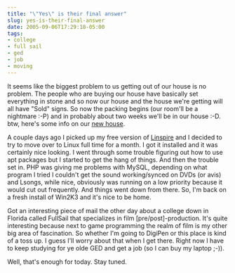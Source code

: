 ```yaml
---
title: "\"Yes\" is their final answer"
slug: yes-is-their-final-answer
date: 2005-09-06T17:29:18-05:00
tags:
- college
- full sail
- ged
- job
- moving
---
```

It seems like the biggest problem to us getting out of our house is no problem. The people who are buying our house have basically set everything in stone and so now our house and the house we're getting will all have "Sold" signs. So now the packing begins (our room'll be a nightmare :-P) and in probably about two weeks we'll be in our house :-D. btw, here's some info on our [new house](http://remax.realtor.com/Prop/1048630457?lnksrc=00045&gate=remax).

A couple days ago I picked up my free version of [Linspire](http://www.linspire.com) and I decided to try to move over to Linux full time for a month. I got it installed and it was certainly nice looking. I went through some trouble figuring out how to use apt packages but I started to get the hang of things. And then the trouble set in. PHP was giving me problems with MySQL, depending on what program I tried I couldn't get the sound working/synced on DVDs (or avis) and Lsongs, while nice, obviously was running on a low priority because it would cut out frequently. And things went down from there. So, I'm back on a fresh install of Win2K3 and it's nice to be home.

Got an interesting piece of mail the other day about a college down in Florida called FullSail that specializes in film [pre/post]-production. It's quite interesting because next to game programming the realm of film is my other big area of fascination. So whether I'm going to DigiPen or this place is kind of a toss up. I guess I'll worry about that when I get there. Right now I have to keep studying for ye olde GED and get a job (so I can buy my laptop ;-)).

Well, that's enough for today. Stay tuned.
